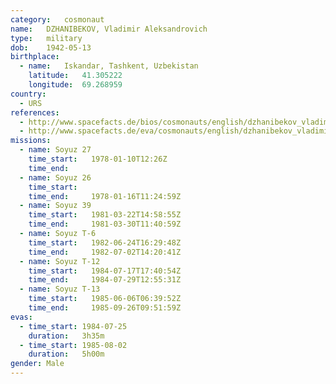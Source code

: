 ```yaml
---
category:	cosmonaut
name:	DZHANIBEKOV, Vladimir Aleksandrovich
type:	military
dob:	1942-05-13
birthplace:
  - name:	Iskandar, Tashkent, Uzbekistan
    latitude:	41.305222
    longitude:	69.268959
country:
  - URS
references:
  - http://www.spacefacts.de/bios/cosmonauts/english/dzhanibekov_vladimir.htm
  - http://www.spacefacts.de/eva/cosmonauts/english/dzhanibekov_vladimir.htm
missions:
  - name: Soyuz 27
    time_start:   1978-01-10T12:26Z
    time_end:     
  - name: Soyuz 26
    time_start:   
    time_end:     1978-01-16T11:24:59Z
  - name: Soyuz 39
    time_start:   1981-03-22T14:58:55Z
    time_end:     1981-03-30T11:40:59Z
  - name: Soyuz T-6
    time_start:   1982-06-24T16:29:48Z
    time_end:     1982-07-02T14:20:41Z
  - name: Soyuz T-12
    time_start:   1984-07-17T17:40:54Z
    time_end:     1984-07-29T12:55:31Z
  - name: Soyuz T-13
    time_start:   1985-06-06T06:39:52Z
    time_end:     1985-09-26T09:51:59Z
evas:
  - time_start: 1984-07-25
    duration:   3h35m
  - time_start: 1985-08-02
    duration:   5h00m
gender:	Male
---
```


